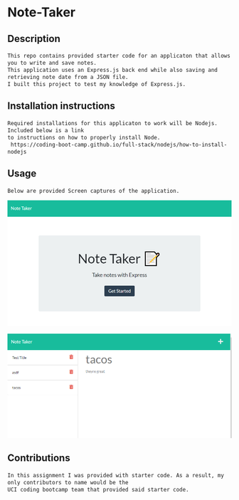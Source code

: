 # Note-Taker

## Description
    This repo contains provided starter code for an applicaton that allows you to write and save notes. 
    This application uses an Express.js back end while also saving and retrieving note date from a JSON file. 
    I built this project to test my knowledge of Express.js.
    
## Installation instructions
    Required installations for this applicaton to work will be Nodejs. Included below is a link 
    to instructions on how to properly install Node. 
     https://coding-boot-camp.github.io/full-stack/nodejs/how-to-install-nodejs
     
## Usage
    Below are provided Screen captures of the application. 
    
![LandingPg Screen Capture](./Assets/Landing-Page.png)

![Taco Note Screen Capture](./Assets/Tacos.png)


## Contributions
    In this assignment I was provided with starter code. As a result, my only contributors to name would be the
    UCI coding bootcamp team that provided said starter code.
